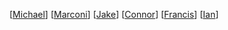 [[Michael]]
[[Marconi]]
[[Jake]]
[[Connor]]
[[Francis]]
[[Ian]]

[//begin]: # "Autogenerated link references for markdown compatibility"
[Michael]: Michael "Michael"
[Marconi]: Marconi "Marconi"
[Jake]: Jake "Jake"
[Connor]: Connor "Connor"
[Francis]: Francis "Francis"
[Ian]: Ian "Ian"
[//end]: # "Autogenerated link references"